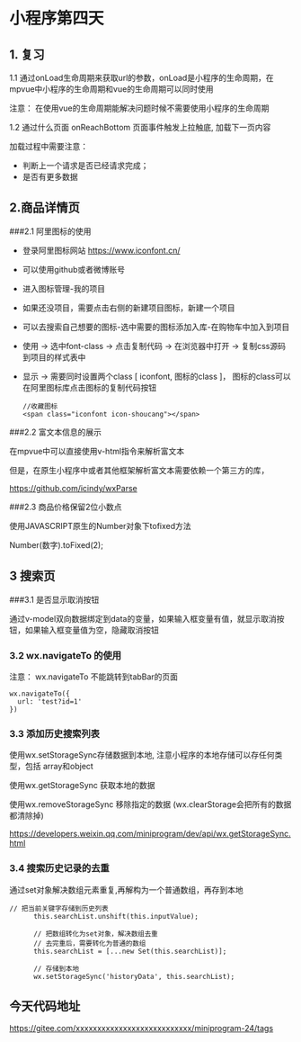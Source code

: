 # 小程序第四天

## 1. 复习

1.1 通过onLoad生命周期来获取url的参数，onLoad是小程序的生命周期，在mpvue中小程序的生命周期和vue的生命周期可以同时使用

注意： 在使用vue的生命周期能解决问题时候不需要使用小程序的生命周期

1.2 通过什么页面 onReachBottom 页面事件触发上拉触底, 加载下一页内容

加载过程中需要注意： 

- 判断上一个请求是否已经请求完成；
- 是否有更多数据

## 2.商品详情页

###2.1 阿里图标的使用

- 登录阿里图标网站 https://www.iconfont.cn/

- 可以使用github或者微博账号

- 进入图标管理-我的项目

- 如果还没项目，需要点击右侧的新建项目图标，新建一个项目

- 可以去搜索自己想要的图标-选中需要的图标添加入库-在购物车中加入到项目

- 使用 -> 选中font-class -> 点击复制代码 -> 在浏览器中打开 -> 复制css源码到项目的样式表中

- 显示 -> 需要同时设置两个class [ iconfont, 图标的class ]， 图标的class可以在阿里图标库点击图标的复制代码按钮

  ```
  //收藏图标
  <span class="iconfont icon-shoucang"></span>
  ```

###2.2 富文本信息的展示

在mpvue中可以直接使用v-html指令来解析富文本

但是，在原生小程序中或者其他框架解析富文本需要依赖一个第三方的库，

https://github.com/icindy/wxParse

###2.3   商品价格保留2位小数点

使用JAVASCRIPT原生的Number对象下tofixed方法

Number(数字).toFixed(2); 

## 3 搜索页

###3.1 是否显示取消按钮

通过v-model双向数据绑定到data的变量，如果输入框变量有值，就显示取消按钮，如果输入框变量值为空，隐藏取消按钮

### 3.2  wx.navigateTo 的使用

注意： wx.navigateTo 不能跳转到tabBar的页面

```
wx.navigateTo({
  url: 'test?id=1'
})
```

### 3.3  添加历史搜索列表

使用wx.setStorageSync存储数据到本地, 注意小程序的本地存储可以存任何类型，包括 array和object

使用wx.getStorageSync 获取本地的数据

使用wx.removeStorageSync 移除指定的数据 (wx.clearStorage会把所有的数据都清除掉)

https://developers.weixin.qq.com/miniprogram/dev/api/wx.getStorageSync.html

### 3.4 搜索历史记录的去重

通过set对象解决数组元素重复,再解构为一个普通数组，再存到本地

```
// 把当前关键字存储到历史列表
      this.searchList.unshift(this.inputValue);

      // 把数组转化为set对象，解决数组去重
      // 去完重后，需要转化为普通的数组
      this.searchList = [...new Set(this.searchList)];

      // 存储到本地
      wx.setStorageSync('historyData', this.searchList);
```

## 今天代码地址

https://gitee.com/xxxxxxxxxxxxxxxxxxxxxxxxxxx/miniprogram-24/tags